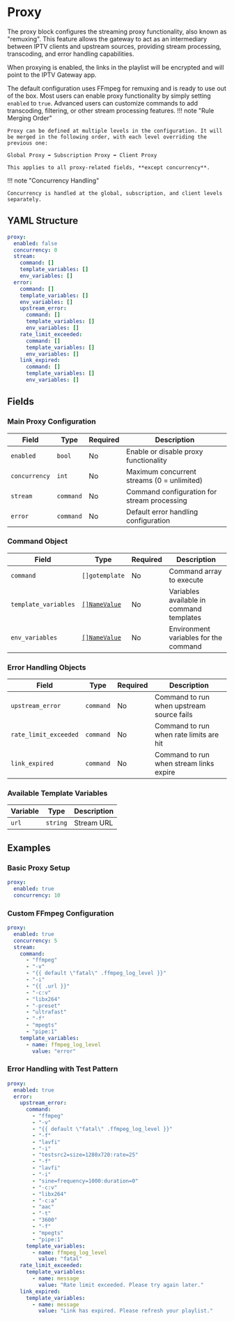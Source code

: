 # Proxy

The proxy block configures the streaming proxy functionality, also known as "remuxing".
This feature allows the gateway to act as an intermediary between IPTV clients and upstream sources, providing stream
processing, transcoding, and error handling capabilities.

When proxying is enabled, the links in the playlist will be encrypted and will point to the IPTV Gateway app.

The default configuration uses FFmpeg for remuxing and is ready to use out of the box. Most users can enable proxy
functionality by simply setting `enabled` to `true`. Advanced users can customize commands to add transcoding,
filtering, or other stream processing features.
!!! note "Rule Merging Order"

    Proxy can be defined at multiple levels in the configuration. It will be merged in the following order, with each level overriding the previous one:

    Global Proxy ➡ Subscription Proxy ➡ Client Proxy

    This applies to all proxy-related fields, **except concurrency**.

!!! note "Concurrency Handling"

    Concurrency is handled at the global, subscription, and client levels separately.

## YAML Structure

```yaml
proxy:
  enabled: false
  concurrency: 0
  stream:
    command: []
    template_variables: []
    env_variables: []
  error:
    command: []
    template_variables: []
    env_variables: []
    upstream_error:
      command: []
      template_variables: []
      env_variables: []
    rate_limit_exceeded:
      command: []
      template_variables: []
      env_variables: []
    link_expired:
      command: []
      template_variables: []
      env_variables: []
```

## Fields

### Main Proxy Configuration

| Field         | Type      | Required | Description                                 |
|---------------|-----------|----------|---------------------------------------------|
| `enabled`     | `bool`    | No       | Enable or disable proxy functionality       |
| `concurrency` | `int`     | No       | Maximum concurrent streams (0 = unlimited)  |
| `stream`      | `command` | No       | Command configuration for stream processing |
| `error`       | `command` | No       | Default error handling configuration        |

### Command Object

| Field                | Type                       | Required | Description                              |
|----------------------|----------------------------|----------|------------------------------------------|
| `command`            | `[]gotemplate`             | No       | Command array to execute                 |
| `template_variables` | [`[]NameValue`](common.md) | No       | Variables available in command templates |
| `env_variables`      | [`[]NameValue`](common.md) | No       | Environment variables for the command    |

### Error Handling Objects

| Field                 | Type      | Required | Description                               |
|-----------------------|-----------|----------|-------------------------------------------|
| `upstream_error`      | `command` | No       | Command to run when upstream source fails |
| `rate_limit_exceeded` | `command` | No       | Command to run when rate limits are hit   |
| `link_expired`        | `command` | No       | Command to run when stream links expire   |

### Available Template Variables

| Variable | Type     | Description |
|----------|----------|-------------|
| `url`    | `string` | Stream URL  |

## Examples

### Basic Proxy Setup

```yaml
proxy:
  enabled: true
  concurrency: 10
```

### Custom FFmpeg Configuration

```yaml
proxy:
  enabled: true
  concurrency: 5
  stream:
    command:
      - "ffmpeg"
      - "-v"
      - "{{ default \"fatal\" .ffmpeg_log_level }}"
      - "-i"
      - "{{ .url }}"
      - "-c:v"
      - "libx264"
      - "-preset"
      - "ultrafast"
      - "-f"
      - "mpegts"
      - "pipe:1"
    template_variables:
      - name: ffmpeg_log_level
        value: "error"
```

### Error Handling with Test Pattern

```yaml
proxy:
  enabled: true
  error:
    upstream_error:
      command:
        - "ffmpeg"
        - "-v"
        - "{{ default \"fatal\" .ffmpeg_log_level }}"
        - "-f"
        - "lavfi"
        - "-i"
        - "testsrc2=size=1280x720:rate=25"
        - "-f"
        - "lavfi"
        - "-i"
        - "sine=frequency=1000:duration=0"
        - "-c:v"
        - "libx264"
        - "-c:a"
        - "aac"
        - "-t"
        - "3600"
        - "-f"
        - "mpegts"
        - "pipe:1"
      template_variables:
        - name: ffmpeg_log_level
          value: "fatal"
    rate_limit_exceeded:
      template_variables:
        - name: message
          value: "Rate limit exceeded. Please try again later."
    link_expired:
      template_variables:
        - name: message
          value: "Link has expired. Please refresh your playlist."
```